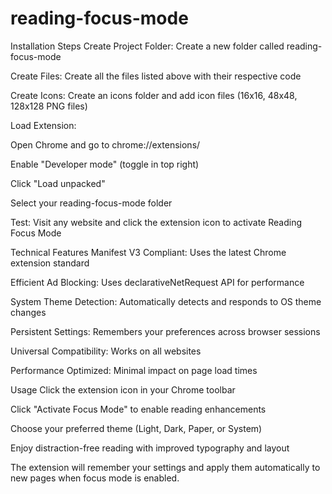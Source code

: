 # reading-focus-mode
Installation Steps
Create Project Folder: Create a new folder called reading-focus-mode

Create Files: Create all the files listed above with their respective code

Create Icons: Create an icons folder and add icon files (16x16, 48x48, 128x128 PNG files)

Load Extension:

Open Chrome and go to chrome://extensions/

Enable "Developer mode" (toggle in top right)

Click "Load unpacked"

Select your reading-focus-mode folder

Test: Visit any website and click the extension icon to activate Reading Focus Mode

Technical Features
Manifest V3 Compliant: Uses the latest Chrome extension standard

Efficient Ad Blocking: Uses declarativeNetRequest API for performance

System Theme Detection: Automatically detects and responds to OS theme changes

Persistent Settings: Remembers your preferences across browser sessions

Universal Compatibility: Works on all websites

Performance Optimized: Minimal impact on page load times

Usage
Click the extension icon in your Chrome toolbar

Click "Activate Focus Mode" to enable reading enhancements

Choose your preferred theme (Light, Dark, Paper, or System)

Enjoy distraction-free reading with improved typography and layout

The extension will remember your settings and apply them automatically to new pages when focus mode is enabled.
